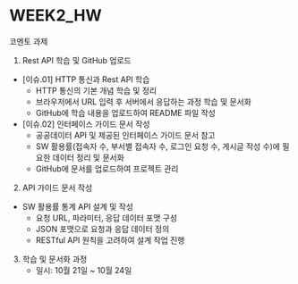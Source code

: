 # WEEK2_HW
코멘토 과제

1. Rest API 학습 및 GitHub 업로드
  - [이슈.01] HTTP 통신과 Rest API 학습
    - HTTP 통신의 기본 개념 학습 및 정리
    - 브라우저에서 URL 입력 후 서버에서 응답하는 과정 학습 및 문서화
    - GitHub에 학습 내용을 업로드하여 README 파일 작성
  - [이슈.02] 인터페이스 가이드 문서 작성
    - 공공데이터 API 및 제공된 인터페이스 가이드 문서 참고
    - SW 활용률(접속자 수, 부서별 접속자 수, 로그인 요청 수, 게시글 작성 수)에 필요한 데이터 정리 및 문서화
    - GitHub에 문서를 업로드하여 프로젝트 관리

2. API 가이드 문서 작성
  - SW 활용률 통계 API 설계 및 작성
    - 요청 URL, 파라미터, 응답 데이터 포맷 구성
    - JSON 포맷으로 요청과 응답 데이터 정의
    - RESTful API 원칙을 고려하여 설계 작업 진행

3. 학습 및 문서화 과정
    - 일시: 10월 21일 ~ 10월 24일

